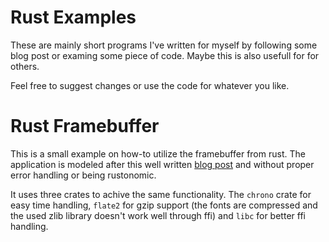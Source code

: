 
# Rust Examples

These are mainly short programs I've written for myself by following
some blog post or examing some piece of code. Maybe this is also
usefull for for others.  

Feel free to suggest changes or use the code for whatever you like.

# Rust Framebuffer

This is a small example on how-to utilize the framebuffer from
rust. The application is modeled after this well written [blog post](bp)
and without proper error handling or being rustonomic.

It uses three crates to achive the same functionality.
The `chrono` crate for easy time handling, `flate2` for gzip support
(the fonts are compressed and the used zlib library doesn't work well through ffi)
and `libc` for better ffi handling.

[bp]: https://cmcenroe.me/2018/01/30/fbclock.html

[type]: http://languagengine.co/blog/so-you-want-to-write-a-type-checker/
